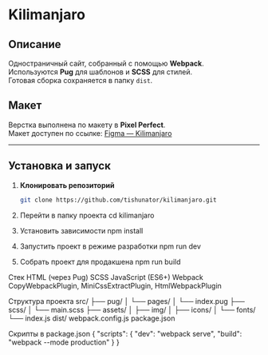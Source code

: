 # Kilimanjaro

## Описание
Одностраничный сайт, собранный с помощью **Webpack**.  
Используются **Pug** для шаблонов и **SCSS** для стилей.  
Готовая сборка сохраняется в папку `dist`.

## Макет

Верстка выполнена по макету в **Pixel Perfect**.  
Макет доступен по ссылке: [Figma — Kilimanjaro](https://www.figma.com/design/lSpbvibD8HCKris2d0wq4S/Kilimanjaro?node-id=0-204&t=gcKFYCXTzW2sKNpF-1)

---

##  Установка и запуск

1. **Клонировать репозиторий**
   ```bash
   git clone https://github.com/tishunator/kilimanjaro.git
2. Перейти в папку проекта
cd kilimanjaro

3. Установить зависимости
npm install

4. Запустить проект в режиме разработки
npm run dev

5. Собрать проект для продакшена
npm run build

Стек
HTML (через Pug)
SCSS
JavaScript (ES6+)
Webpack
CopyWebpackPlugin, MiniCssExtractPlugin, HtmlWebpackPlugin

Структура проекта
src/
  ├── pug/
  │    └── pages/
  │         └── index.pug
  ├── scss/
  │    └── main.scss
  ├── assets/
  │    ├── img/
  │    ├── icons/
  │    └── fonts/
  └── index.js
dist/
webpack.config.js
package.json

Скрипты в package.json
{
  "scripts": {
    "dev": "webpack serve",
    "build": "webpack --mode production"
  }
}



